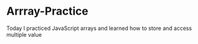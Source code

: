 # Arrray-Practice
Today I practiced JavaScript arrays and learned how to store and access multiple value
